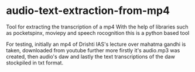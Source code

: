 # audio-text-extraction-from-mp4
Tool for extracting the transcription of a mp4 
With the help of libraries such as pocketspinx, moviepy and speech rocognition
this is a python based tool

For testing, initially an mp4 of Drishti IAS's lecture over mahatma gandhi is taken, 
downloaded from youtube 
further more firstly it's audio.mp3 was created, 
then audio's daw and lastly the text transcriptions of the daw stockpiled in txt format.
